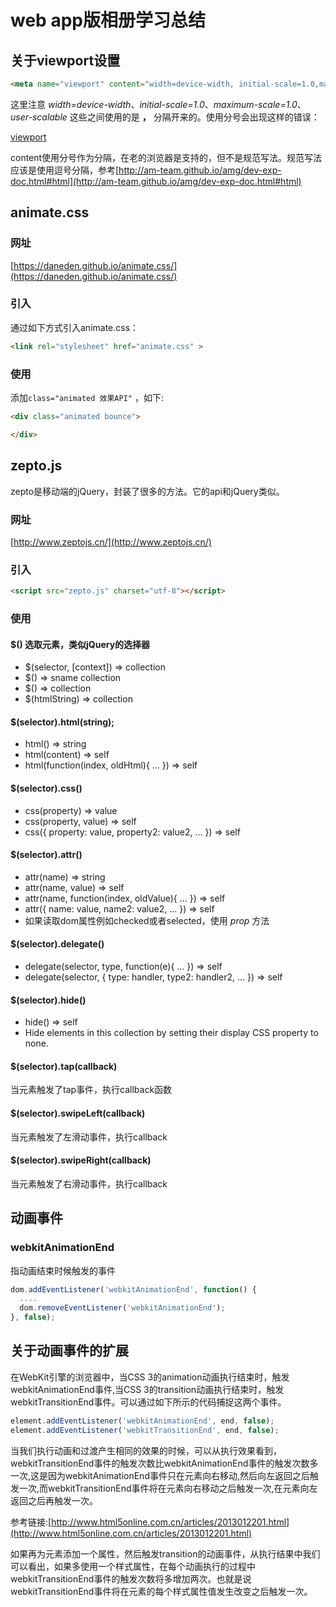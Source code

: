 # web app版相册学习总结
## 关于viewport设置

```html
<meta name="viewport" content="width=device-width, initial-scale=1.0,maximum-scale=1.0,user-scalable=0" />
```

这里注意 _width=device-width_、_initial-scale=1.0_、_maximum-scale=1.0_、_user-scalable_ 这些之间使用的是 **，** 分隔开来的。使用分号会出现这样的错误：

[viewport](./img/viewport.jpg)

content使用分号作为分隔，在老的浏览器是支持的，但不是规范写法。规范写法应该是使用逗号分隔，参考[http://am-team.github.io/amg/dev-exp-doc.html#html](http://am-team.github.io/amg/dev-exp-doc.html#html)

## animate.css
### 网址
[https://daneden.github.io/animate.css/](https://daneden.github.io/animate.css/)

### 引入
通过如下方式引入animate.css：

```html
<link rel="stylesheet" href="animate.css" >
```

### 使用
添加`class="animated 效果API"` ，如下:

```html
<div class="animated bounce">

</div>
```

## zepto.js
zepto是移动端的jQuery，封装了很多的方法。它的api和jQuery类似。

### 网址
[http://www.zeptojs.cn/](http://www.zeptojs.cn/)

### 引入

```html
<script src="zepto.js" charset="utf-8"></script>
```

### 使用
#### $() 选取元素，类似jQuery的选择器
- $(selector, [context]) => collection
- $(<Zepto collection>) => sname collection
- $(<DOM nodes>)   ⇒ collection
- $(htmlString)   ⇒ collection

#### $(selector).html(string);
- html()   ⇒ string
- html(content)   ⇒ self
- html(function(index, oldHtml){ ... })   ⇒ self

#### $(selector).css()
- css(property)   ⇒ value
- css(property, value)   ⇒ self
- css({ property: value, property2: value2, ... })   ⇒ self

#### $(selector).attr()
- attr(name)   ⇒ string
- attr(name, value)   ⇒ self
- attr(name, function(index, oldValue){ ... })   ⇒ self
- attr({ name: value, name2: value2, ... })   ⇒ self
- 如果读取dom属性例如checked或者selected，使用 _prop_ 方法

#### $(selector).delegate()
- delegate(selector, type, function(e){ ... })   ⇒ self
- delegate(selector, { type: handler, type2: handler2, ... })   ⇒ self

#### $(selector).hide()
- hide()   ⇒ self
- Hide elements in this collection by setting their display CSS property to none.

#### $(selector).tap(callback)
当元素触发了tap事件，执行callback函数

#### $(selector).swipeLeft(callback)
当元素触发了左滑动事件，执行callback

#### $(selector).swipeRight(callback)
当元素触发了右滑动事件，执行callback

## 动画事件
### webkitAnimationEnd
指动画结束时候触发的事件

```javascript
dom.addEventListener('webkitAnimationEnd', function() {
  ....
  dom.removeEventListener('webkitAnimationEnd');
}, false);
```

## 关于动画事件的扩展
在WebKit引擎的浏览器中，当CSS 3的animation动画执行结束时，触发webkitAnimationEnd事件,当CSS 3的transition动画执行结束时，触发webkitTransitionEnd事件。可以通过如下所示的代码捕捉这两个事件。

```javascript
element.addEventListener('webkitAnimationEnd', end, false);
element.addEventListener('webkitTransitionEnd', end, false);
```

当我们执行动画和过渡产生相同的效果的时候，可以从执行效果看到，webkitTransitionEnd事件的触发次数比webkitAnimationEnd事件的触发次数多一次,这是因为webkitAnimationEnd事件只在元素向右移动,然后向左返回之后触发一次,而webkitTransitionEnd事件将在元素向右移动之后触发一次,在元素向左返回之后再触发一次。

参考链接:[http://www.html5online.com.cn/articles/2013012201.html](http://www.html5online.com.cn/articles/2013012201.html)

如果再为元素添加一个属性，然后触发transition的动画事件，从执行结果中我们可以看出，如果多使用一个样式属性，在每个动画执行的过程中webkitTransitionEnd事件的触发次数将多增加两次。也就是说webkitTransitionEnd事件将在元素的每个样式属性值发生改变之后触发一次。
